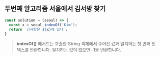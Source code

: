 ## 두번째 알고리즘 서울에서 김서방 찾기

```js
const solution = (seoul) => {
  const x = seoul.indexOf('Kim');
  return `김서방은 ${x}에 있다`;
}
```

> **indexOf()** 메서드는 호출한 String 객체에서 주어진 값과 일치하는 첫 번째 인덱스를 반환합니다. 일치하는 값이 없으면 -1을 반환합니다. 